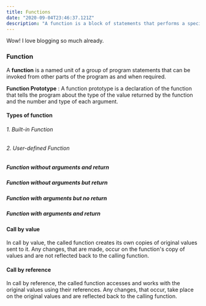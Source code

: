 ```yaml
---
title: Functions
date: "2020-09-04T23:46:37.121Z"
description: "A function is a block of statements that performs a specific task."
---
```


Wow! I love blogging so much already.

### Function

A **function** is a named unit of a group of program statements that can be invoked from other parts of the program as and when required.

**Function Prototype** : A function prototype is a declaration of the function that tells the program about the type of the value returned by the function and the number and type of each argument.

#### Types of function

###### 1. Built-in Function

###### 2. User-defined Function

##### Function without arguments and return

##### Function without arguments but return

##### Function with arguments but no return

##### Function with arguments and return

#### Call by value

In call by value, the called function creates its own copies of original values sent to it. Any changes, that are made, occur on the function's copy of values and are not reflected back to the calling function.

#### Call by reference

In call by reference, the called function accesses and works with the original values using their references. Any changes, that occur, take place on the original values and are reflected back to the calling function.
